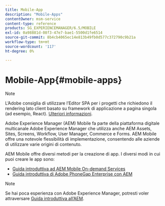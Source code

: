 ```yaml
---
title: Mobile-App
description: "Mobile-Apps"
contentOwner: msm-service
content-type: reference
products: SG_EXPERIENCEMANAGER/6.5/MOBILE
exl-id: 0a98881d-08f3-47e7-bae1-5500d1fe6514
source-git-commit: 8b4cb4065ec14e813b49fb0d577c372790c9b21a
workflow-type: tm+mt
source-wordcount: '117'
ht-degree: 0%

---
```


# Mobile-App{#mobile-apps}

>[!NOTE]
>
>L’Adobe consiglia di utilizzare l’Editor SPA per i progetti che richiedono il rendering lato client basato su framework di applicazione a pagina singola (ad esempio, React). [Ulteriori informazioni](/help/sites-developing/spa-overview.md).

Adobe Experience Manager (AEM) Mobile fa parte della piattaforma digitale multicanale Adobe Experience Manager che utilizza anche AEM Assets, Sites, Screens, Workflow, User Manager, Commerce e Forms. AEM Mobile offre una notevole flessibilità di implementazione, consentendo alle aziende di utilizzare varie origini di contenuto.

AEM Mobile offre diversi metodi per la creazione di app. I diversi modi in cui puoi creare le app sono:

* [Guida introduttiva ad AEM Mobile On-demand Services](/help/mobile/mobile-apps-ondemand.md)
* [Guida introduttiva di Adobe PhoneGap Enterprise con AEM](/help/mobile/phonegap.md)

>[!NOTE]
>
>Se hai poca esperienza con Adobe Experience Manager, potresti voler attraversare [Guida introduttiva all’AEM](/help/sites-deploying/deploy.md).
